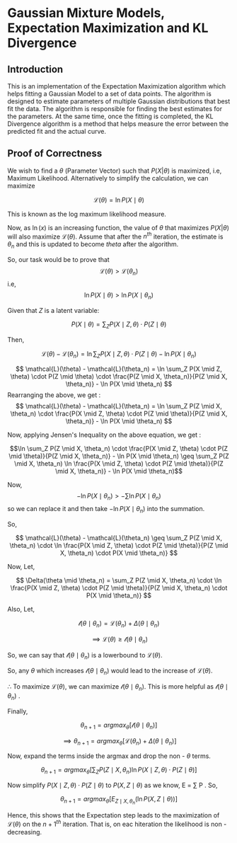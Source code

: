 # **Gaussian Mixture Models, Expectation Maximization and KL Divergence**

## **Introduction**
This is an implementation of the Expectation Maximization algorithm which helps fitting a Gaussian Model to a set of data points. The algorithm is designed to estimate parameters of multiple Gaussian distributions that best fit the data. The algorithm is responsible for finding the best estimates for the parameters. At the same time, once the fitting is completed, the KL Divergence algorithm is a method that helps measure the error between the predicted fit and the actual curve. 

## **Proof of Correctness**
We wish to find a $\theta$ (Parameter Vector) such that $P(X|\theta)$ is maximized, i.e, Maximum Likelihood. Alternatively to simplify the calculation, we can maximize 

$$ \mathcal{L}(\theta) = \ln P(X \mid \theta) $$ 

This is known as the log maximum likelihood measure.

Now, as $\ln(x)$ is an increasing function, the value of $\theta$ that maximizes $P(X|\theta)$ will also maximize $\mathcal{L}(\theta)$.
Assume that after the $n^{th}$ iteration, the estimate is $\theta_n$ and this is updated to become $theta$ after the algorithm.

So, our task would be to prove that $$\mathcal{L}(\theta) > \mathcal{L}(\theta_n)$$ i.e, $$\ln P(X \mid \theta) > \ln P(X \mid \theta_n)$$

Given that $Z$ is a latent variable:

$$
P(X \mid \theta) = \sum_Z P(X \mid Z, \theta) \cdot P(Z \mid \theta)
$$

Then,

$$
\mathcal{L}(\theta) - \mathcal{L}(\theta_n) = \ln \sum_Z P(X \mid Z, \theta) \cdot P(Z \mid \theta) - \ln P(X \mid \theta_n)
$$

$$
\mathcal{L}(\theta) - \mathcal{L}(\theta_n) = \ln \sum_Z P(X \mid Z, \theta) \cdot P(Z \mid \theta) \cdot \frac{P(Z \mid X, \theta_n)}{P(Z \mid X, \theta_n)} - \ln P(X \mid \theta_n)                              
$$
Rearranging the above, we get :
$$
\mathcal{L}(\theta) - \mathcal{L}(\theta_n) = \ln \sum_Z P(Z \mid X, \theta_n) \cdot \frac{P(X \mid Z, \theta) \cdot P(Z \mid \theta)}{P(Z \mid X, \theta_n)} - \ln P(X \mid \theta_n)  
$$

Now, applying Jensen's Inequality on the above equation, we get :

$$\ln \sum_Z P(Z \mid X, \theta_n) \cdot \frac{P(X \mid Z, \theta) \cdot P(Z \mid \theta)}{P(Z \mid X, \theta_n)} - \ln P(X \mid \theta_n) \geq \sum_Z P(Z \mid X, \theta_n) \ln \frac{P(X \mid Z, \theta) \cdot P(Z \mid \theta)}{P(Z \mid X, \theta_n)} - \ln P(X \mid \theta_n)$$


Now, $$-\ln P(X \mid \theta_n) > - \sum \ln P(X \mid \theta_n)$$ so we can replace it and then take $-\ln P(X \mid \theta_n)$ into the summation.


So,

$$
 \mathcal{L}(\theta) - \mathcal{L}(\theta_n) \geq \sum_Z P(Z \mid X, \theta_n) \cdot \ln \frac{P(X \mid Z, \theta) \cdot P(Z \mid \theta)}{P(Z \mid X, \theta_n) \cdot P(X \mid \theta_n)} 
$$

Now, Let, 

$$ 
\Delta(\theta \mid \theta_n) = \sum_Z P(Z \mid X, \theta_n) \cdot \ln \frac{P(X \mid Z, \theta) \cdot P(Z \mid \theta)}{P(Z \mid X, \theta_n) \cdot P(X \mid \theta_n)}  
$$

Also, Let, 

$$
\mathcal{l}(\theta \mid \theta_n) = \mathcal{L}(\theta_n) + \Delta(\theta \mid \theta_n)
$$

$$
\implies \mathcal{L}(\theta)  \geq  \mathcal{l}(\theta \mid \theta_n)
$$

So, we can say that $\mathcal{l}(\theta \mid \theta_n)$ is a lowerbound to $\mathcal{L}(\theta)$.

So, any $\theta$ which increases $\mathcal{l}(\theta \mid \theta_n)$ would lead to the increase of $\mathcal{L}(\theta)$.

$\therefore$ To maximize $\mathcal{L}(\theta)$, we can maximize $\mathcal{l}(\theta \mid \theta_n)$. This is more helpful as $\mathcal{l}(\theta \mid \theta_n)$ .

Finally,

$$\theta_{n + 1} = argmax_{\theta} [ \mathcal{l}(\theta \mid \theta_n) ]$$

$$\implies \theta_{n + 1} = argmax_{\theta} [\mathcal{L}(\theta_n) + \Delta(\theta \mid \theta_n)]$$

Now, expand the terms inside the argmax and drop the non - $\theta$ terms.

$$
\theta_{n + 1} = argmax_{\theta} [\sum_Z P(Z \mid X, \theta_n) \ln P(X \mid Z, \theta) \cdot P(Z \mid \theta)]
$$

Now simplify $P(X \mid Z, \theta) \cdot P(Z \mid \theta)$ to $P(X, Z \mid \theta)$ as we know, E = $\sum$ P . So, 

$$
\theta_{n + 1} = argmax_{\theta} [E_{Z \mid X, \theta_n} (\ln P(X, Z \mid \theta))]
$$

Hence, this shows that the Expectation step leads to the maximization of $\mathcal{L}(\theta)$ on the $n + 1^{th}$ iteration. That is, on eac hiteration the likelihood is non - decreasing.
